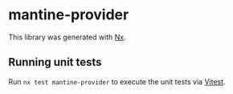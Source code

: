 # mantine-provider

This library was generated with [Nx](https://nx.dev).

## Running unit tests

Run `nx test mantine-provider` to execute the unit tests via [Vitest](https://vitest.dev/).
